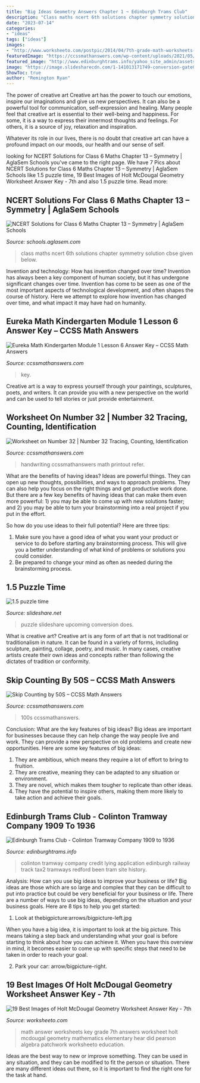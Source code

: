 ```yaml
---
title: "Big Ideas Geometry Answers Chapter 1 ~ Edinburgh Trams Club"
description: "Class maths ncert 6th solutions chapter symmetry solution cbse given below"
date: "2023-07-14"
categories:
- "ideas"
tags: ["ideas"]
images:
- "http://www.worksheeto.com/postpic/2014/04/7th-grade-math-worksheets-and-answer-key_467126.jpg"
featuredImage: "https://ccssmathanswers.com/wp-content/uploads/2021/05/Skip-Counting-by-50s.png"
featured_image: "http://www.edinburghtrams.info/yahoo_site_admin/assets/images/colinton_chasewater_railway_renamed.32765117_std.jpg"
image: "https://image.slidesharecdn.com/1-141013171749-conversion-gate02/95/15-puzzle-time-1-638.jpg?cb=1413220691"
ShowToc: true
author: "Remington Ryan"
---
```



The power of creative art
Creative art has the power to touch our emotions, inspire our imaginations and give us new perspectives. It can also be a powerful tool for communication, self-expression and healing.
Many people feel that creative art is essential to their well-being and happiness. For some, it is a way to express their innermost thoughts and feelings. For others, it is a source of joy, relaxation and inspiration.

Whatever its role in our lives, there is no doubt that creative art can have a profound impact on our moods, our health and our sense of self.

	

		
looking for NCERT Solutions for Class 6 Maths Chapter 13 – Symmetry | AglaSem Schools you've came to the right page. We have 7 Pics about NCERT Solutions for Class 6 Maths Chapter 13 – Symmetry | AglaSem Schools like 1.5 puzzle time, 19 Best Images of Holt McDougal Geometry Worksheet Answer Key - 7th and also 1.5 puzzle time. Read more:
		
    
## NCERT Solutions For Class 6 Maths Chapter 13 – Symmetry | AglaSem Schools

<img loading=lazy src="https://farm9.staticflickr.com/8218/8316262115_2fc984b01e_o.jpg" onerror="this.onerror=null;this.src='https://tse2.mm.bing.net/th?id=OIP.oKP3S6T6dwY2fcPwtUBQdAHaPl&amp;pid=15.1';" alt="NCERT Solutions for Class 6 Maths Chapter 13 – Symmetry | AglaSem Schools">

_Source: schools.aglasem.com_

>class maths ncert 6th solutions chapter symmetry solution cbse given below. 

	

Invention and technology: How has invention changed over time?
Invention has always been a key component of human society, but it has undergone significant changes over time. Invention has come to be seen as one of the most important aspects of technological development, and often shapes the course of history. Here we attempt to explore how invention has changed over time, and what impact it may have had on humanity.

    
## Eureka Math Kindergarten Module 1 Lesson 6 Answer Key – CCSS Math Answers

<img loading=lazy src="https://ccssmathanswers.com/wp-content/uploads/2021/03/Eureka-Math-Kindergarten-Module-1-Lesson-6-Problem-Set-Answer-Key-1-1-266x300.png" onerror="this.onerror=null;this.src='https://tse3.mm.bing.net/th?id=OIP.6rCiBk4ASJQQTKSz-FUvbQAAAA&amp;pid=15.1';" alt="Eureka Math Kindergarten Module 1 Lesson 6 Answer Key – CCSS Math Answers">

_Source: ccssmathanswers.com_

>key. 

	

Creative art is a way to express yourself through your paintings, sculptures, poets, and writers. It can provide you with a new perspective on the world and can be used to tell stories or just provide entertainment.

    
## Worksheet On Number 32 | Number 32 Tracing, Counting, Identification

<img loading=lazy src="https://ccssmathanswers.com/wp-content/uploads/2021/05/Worksheet-on-Number-Thirty-Two-1063x1536.jpg" onerror="this.onerror=null;this.src='https://tse1.mm.bing.net/th?id=OIP.Sw8VgWI7i3Zp3Lf4P7PoxwHaKs&amp;pid=15.1';" alt="Worksheet on Number 32 | Number 32 Tracing, Counting, Identification">

_Source: ccssmathanswers.com_

>handwriting ccssmathanswers math printout refer. 

	

What are the benefits of having ideas?
Ideas are powerful things. They can open up new thoughts, possibilities, and ways to approach problems. They can also help you focus on the right things and get productive work done.
But there are a few key benefits of having ideas that can make them even more powerful: 1) you may be able to come up with new solutions faster; and 2) you may be able to turn your brainstorming into a real project if you put in the effort.

So how do you use ideas to their full potential? Here are three tips: 
1) Make sure you have a good idea of what you want your product or service to do before starting any brainstorming process. This will give you a better understanding of what kind of problems or solutions you could consider. 
2) Be prepared to change your mind as often as needed during the brainstorming process.

    
## 1.5 Puzzle Time

<img loading=lazy src="https://image.slidesharecdn.com/1-141013171749-conversion-gate02/95/15-puzzle-time-1-638.jpg?cb=1413220691" onerror="this.onerror=null;this.src='https://tse2.mm.bing.net/th?id=OIP.l8cOCcwajNPThwZEUOjdFAHaJl&amp;pid=15.1';" alt="1.5 puzzle time">

_Source: slideshare.net_

>puzzle slideshare upcoming conversion does. 

	

What is creative art?
Creative art is any form of art that is not traditional or traditionalism in nature. It can be found in a variety of forms, including sculpture, painting, collage, poetry, and music. In many cases, creative artists create their own ideas and concepts rather than following the dictates of tradition or conformity.

    
## Skip Counting By 50S – CCSS Math Answers

<img loading=lazy src="https://ccssmathanswers.com/wp-content/uploads/2021/05/Skip-Counting-by-50s.png" onerror="this.onerror=null;this.src='https://tse3.mm.bing.net/th?id=OIP.NWre1U8LJx1rLECkpTCivwHaIP&amp;pid=15.1';" alt="Skip Counting by 50S – CCSS Math Answers">

_Source: ccssmathanswers.com_

>100s ccssmathanswers. 

	

Conclusion: What are the key features of big ideas?
Big ideas are important for businesses because they can help change the way people live and work. They can provide a new perspective on old problems and create new opportunities. Here are some key features of big ideas: 
1. They are ambitious, which means they require a lot of effort to bring to fruition. 
2. They are creative, meaning they can be adapted to any situation or environment. 
3. They are novel, which makes them tougher to replicate than other ideas. 
4. They have the potential to inspire others, making them more likely to take action and achieve their goals.

    
## Edinburgh Trams Club - Colinton Tramway Company 1909 To 1936

<img loading=lazy src="http://www.edinburghtrams.info/yahoo_site_admin/assets/images/colinton_chasewater_railway_renamed.32765117_std.jpg" onerror="this.onerror=null;this.src='https://tse3.mm.bing.net/th?id=OIP.uGVk1Z_CUQvP553M4w_-fAHaGw&amp;pid=15.1';" alt="Edinburgh Trams Club - Colinton Tramway Company 1909 to 1936">

_Source: edinburghtrams.info_

>colinton tramway company credit lying application edinburgh railway track tax2 tramways redford been tram site history. 

	

Analysis: How can you use big ideas to improve your business or life?
Big ideas are those which are so large and complex that they can be difficult to put into practice but could be very beneficial for your business or life. There are a number of ways to use big ideas, depending on the situation and your business goals. Here are 8 tips to help you get started:
1. Look at thebigpicture:arrows/bigpicture-left.jpg

When you have a big idea, it is important to look at the big picture. This means taking a step back and understanding what your goal is before starting to think about how you can achieve it. When you have this overview in mind, it becomes easier to come up with specific steps that need to be taken in order to reach your goal.

2. Park your car: arrow/bigpicture-right.

    
## 19 Best Images Of Holt McDougal Geometry Worksheet Answer Key - 7th

<img loading=lazy src="http://www.worksheeto.com/postpic/2014/04/7th-grade-math-worksheets-and-answer-key_467126.jpg" onerror="this.onerror=null;this.src='https://tse1.mm.bing.net/th?id=OIP.KLWRDJkcv_4AH25w1iRCxwHaJl&amp;pid=15.1';" alt="19 Best Images of Holt McDougal Geometry Worksheet Answer Key - 7th">

_Source: worksheeto.com_

>math answer worksheets key grade 7th answers worksheet holt mcdougal geometry mathematics elementary hear did pearson algebra patchwork worksheeto education. 

	

Ideas are the best way to new or improve something. They can be used in any situation, and they can be modified to fit the person or situation. There are many different ideas out there, so it is important to find the right one for the task at hand.

